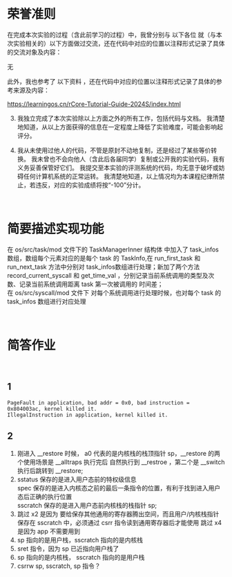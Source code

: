 
# 荣誉准则
在完成本次实验的过程（含此前学习的过程）中，我曾分别与 以下各位 就（与本次实验相关的）以下方面做过交流，还在代码中对应的位置以注释形式记录了具体的交流对象及内容：

无

此外，我也参考了 以下资料 ，还在代码中对应的位置以注释形式记录了具体的参考来源及内容：

https://learningos.cn/rCore-Tutorial-Guide-2024S/index.html

3. 我独立完成了本次实验除以上方面之外的所有工作，包括代码与文档。 我清楚地知道，从以上方面获得的信息在一定程度上降低了实验难度，可能会影响起评分。

4. 我从未使用过他人的代码，不管是原封不动地复制，还是经过了某些等价转换。 我未曾也不会向他人（含此后各届同学）复制或公开我的实验代码，我有义务妥善保管好它们。 我提交至本实验的评测系统的代码，均无意于破坏或妨碍任何计算机系统的正常运转。 我清楚地知道，以上情况均为本课程纪律所禁止，若违反，对应的实验成绩将按“-100”分计。

<br>

# 简要描述实现功能

在 os/src/task/mod 文件下的 TaskManagerInner 结构体 中加入了 task_infos 数组，数组每个元素对应的是每个 task 的 TaskInfo,在 run_first_task 和 run_next_task 方法中分别对 task_infos数组进行处理；新加了两个方法 record_current_syscall 和 get_time_val ，分别记录当前系统调用的类型及次数、记录当前系统调用距离 task 第一次被调用的 时间差；<br>
在 os/src/syscall/mod 文件下 对每个系统调用进行处理时候，也对每个 task 的 task_infos 数组进行对应处理 

<br>

# 简答作业

<br>

## 1
 ```PageFault in application, bad addr = 0x0, bad instruction = 0x804003ac, kernel killed it. ```<br>
```IllegalInstruction in application, kernel killed it.```

## 2
1. 刚进入 __restore 时候， a0 代表的是内核栈的栈顶指针 sp，__restore 的两个使用场景是 __alltraps 执行完后 自然执行到 __restroe ，第二个是 __switch 执行后跳转到 __restore;
2. sstatus 保存的是进入用户态前的特权级信息<br>
   spec    保存的是进入内核态之前的最后一条指令的位置，有利于找到进入用户态后正确的执行位置<br>
   sscratch 保存的是进入用户态前内核栈的栈指针 sp; <br>
3. 跳过 x2 是因为 要给保存其他通用的寄存器腾出空间，而且用户/内核栈指针保存在 sscratch 中，必须通过 csrr 指令读到通用寄存器后才能使用
   跳过 x4 是因为 app 不需要用到
4. sp 指向的是用户栈，sscratch 指向的是内核栈
5. sret 指令，因为 sp 已近指向用户栈了
6. sp 指向的是内核栈， sscratch 指向的是用户栈
7. csrrw sp, sscratch, sp 指令？ 